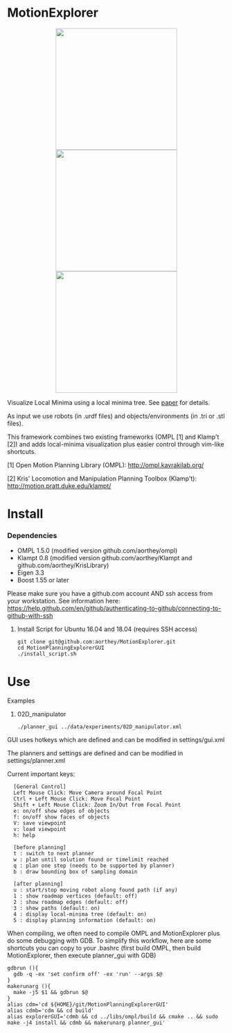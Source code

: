 <h1>MotionExplorer</h1>
<p align="middle">
  <img src="https://github.com/aorthey/MotionExplorer/blob/master/data/images/airplane.png" width="280" />
  <img src="https://github.com/aorthey/MotionExplorer/blob/master/data/images/PR2.png" width="280" />
  <img src="https://github.com/aorthey/MotionExplorer/blob/master/data/images/drone.png" width="280" />
</p>


Visualize Local Minima using a local minima tree. See <a href="https://arxiv.org/pdf/1909.05035.pdf">paper</a> for details.

As input we use
robots (in .urdf files) and objects/environments (in .tri or .stl files).

This framework combines two existing frameworks (OMPL [1] and Klamp't [2]) and adds local-minima visualization plus easier control through vim-like shortcuts.

[1] Open Motion Planning Library (OMPL): http://ompl.kavrakilab.org/

[2] Kris' Locomotion and Manipulation Planning Toolbox (Klamp't): http://motion.pratt.duke.edu/klampt/

<h1>Install</h1>

<h3>Dependencies</h3>

<ul>
  <li> OMPL 1.5.0 (modified version github.com/aorthey/ompl)
  <li> Klampt 0.8 (modified version github.com/aorthey/Klampt and
  github.com/aorthey/KrisLibrary)
  <li> Eigen 3.3
  <li> Boost 1.55 or later
</ul>

Please make sure you have a github.com account AND ssh access from your workstation. See information here: https://help.github.com/en/github/authenticating-to-github/connecting-to-github-with-ssh
<ol>
  <li> Install Script for Ubuntu 16.04 and 18.04 (requires SSH access)
    
    git clone git@github.com:aorthey/MotionExplorer.git
    cd MotionPlanningExplorerGUI
    ./install_script.sh
    
</ol>

<h1>Use</h1>

Examples

<ol>
  <li> 02D_manipulator
    
    ./planner_gui ../data/experiments/02D_manipulator.xml
    
</ol>

GUI uses hotkeys which are defined and can be modified in settings/gui.xml

The planners and settings are defined and can be modified in
settings/planner.xml

Current important keys:


      [General Control]
      Left Mouse Click: Move Camera around Focal Point
      Ctrl + Left Mouse Click: Move Focal Point
      Shift + Left Mouse Click: Zoom In/Out from Focal Point
      e: on/off show edges of objects
      f: on/off show faces of objects
      V: save viewpoint
      v: load viewpoint
      h: help

      [before planning] 
      t : switch to next planner
      w : plan until solution found or timelimit reached
      q : plan one step (needs to be supported by planner)
      b : draw bounding box of sampling domain

      [after planning] 
      u : start/stop moving robot along found path (if any)
      1 : show roadmap vertices (default: off)
      2 : show roadmap edges (default: off)
      3 : show paths (default: on)
      4 : display local-minima tree (default: on)
      5 : display planning information (default: on)
      
When compiling, we often need to compile OMPL and MotionExplorer plus do some debugging with GDB. To simplify this workflow, here are some shortcuts you can copy to your .bashrc (first build OMPL, then build MotionExplorer, then execute planner_gui with GDB)

    gdbrun (){
      gdb -q -ex 'set confirm off' -ex 'run' --args $@
    }
    makerunarg (){
      make -j5 $1 && gdbrun $@
    }
    alias cdm='cd ${HOME}/git/MotionPlanningExplorerGUI'
    alias cdmb='cdm && cd build'
    alias explorerGUI='cdmb && cd ../libs/ompl/build && cmake .. && sudo make -j4 install && cdmb && makerunarg planner_gui'
